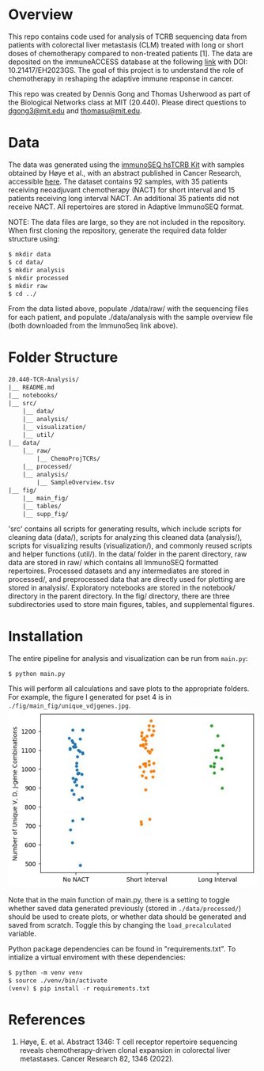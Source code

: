 # Overview

This repo contains  code used for analysis of TCRB sequencing data from patients with colorectal liver metastasis (CLM) treated with long or short doses of chemotherapy compared to non-treated patients [1]. The data are deposited on the immuneACCESS database at the following [link](https://clients.adaptivebiotech.com/pub/ad7a2d37-a0bc-4d88-813e-6dd7d762a65b) with DOI: 10.21417/EH2023GS. The goal of this project is to understand the role of chemotherapy in reshaping the adaptive immune response in cancer.

This repo was created by Dennis Gong and Thomas Usherwood as part of the Biological Networks class at MIT (20.440). Please direct questions to dgong3@mit.edu and thomasu@mit.edu.

# Data

The data was generated using the [immunoSEQ hsTCRB Kit](https://www.immunoseq.com/) with samples obtained by Høye et al., with an abstract published in Cancer Research, accessible [here](https://aacrjournals.org/cancerres/article/82/12_Supplement/1346/699749/Abstract-1346-T-cell-receptor-repertoire). The dataset contains 92 samples, with 35 patients receiving neoadjuvant chemotherapy (NACT) for short interval and 15 patients receiving long interval NACT. An additional 35 patients did not receive NACT. All repertoires are stored in Adaptive ImmunoSEQ format. 

NOTE: The data files are large, so they are not included in the repository. When first cloning the repository, generate the required data folder structure using:
```
$ mkdir data
$ cd data/
$ mkdir analysis
$ mkdir processed
$ mkdir raw
$ cd ../
```

From the data listed above, populate ./data/raw/ with the sequencing files for each patient, and populate ./data/analysis with the sample overview file (both downloaded from the ImmunoSeq link above).

# Folder Structure

```
20.440-TCR-Analysis/
|__ README.md		
|__ notebooks/						
|__ src/ 						
	|__ data/ 					
	|__ analysis/ 				
	|__ visualization/ 			
	|__ util/ 					
|__ data/						
	|__ raw/					
		|__ ChemoProjTCRs/	
	|__ processed/				
	|__ analysis/				
		|__ SampleOverview.tsv		
|__ fig/ 						
	|__ main_fig/				
	|__ tables/					
	|__ supp_fig/				
```
'src' contains all scripts for generating results, which include scripts for cleaning data (data/), scripts for analyzing this cleaned data (analysis/), scripts for visualizing results (visualization/), and commonly reused scripts and helper functions (util/). In the data/ folder in the parent directory, raw data are stored in raw/ which contains all ImmunoSEQ formatted repertoires. Processed datasets and any intermediates are stored in processed/, and preprocessed data that are directly used for plotting are stored in analysis/. Exploratory notebooks are stored in the notebook/ directory in the parent directory. In the fig/ directory, there are three subdirectories used to store main figures, tables, and supplemental figures.

# Installation

The entire pipeline for analysis and visualization can be run from `main.py`:
```
$ python main.py
```
This will perform all calculations and save plots to the appropriate folders. For example, the figure I generated for pset 4 is in `./fig/main_fig/unique_vdjgenes.jpg`.
![Alt text](fig/main_fig/unique_vdj_genes.jpg?raw=true "Title")

Note that in the main function of main.py, there is a setting to toggle whether saved data generated previously (stored in `./data/processed/`) should be used to create plots, or whether data should be generated and saved from scratch. Toggle this by changing the `load_precalculated` variable.

Python package dependencies can be found in "requirements.txt". To intialize a virtual enviroment with these dependencies:
```
$ python -m venv venv
$ source ./venv/bin/activate
(venv) $ pip install -r requirements.txt
```

# References

1. Høye, E. et al. Abstract 1346: T cell receptor repertoire sequencing reveals chemotherapy-driven clonal expansion in colorectal liver metastases. Cancer Research 82, 1346 (2022).

